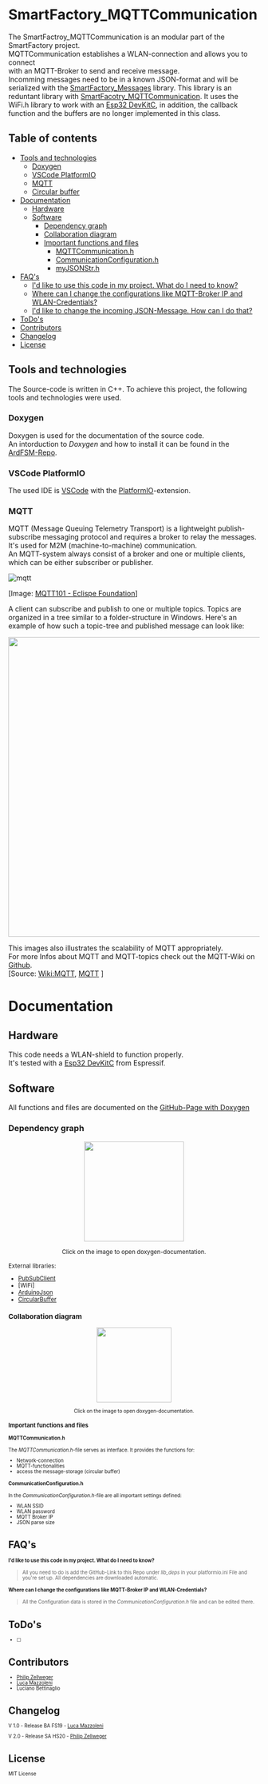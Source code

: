 # SmartFactory_MQTTCommunication

The SmartFactroy_MQTTCommunication is an modular part of the SmartFactory project.  
MQTTCommunication establishes a WLAN-connection and allows you to connect  
with an MQTT-Broker to send and receive message.  
Incomming messages need to be in a known JSON-format and will be serialized with the [SmartFactory_Messages](https://github.com/philipzellweger/SmartFactory_Messages) library.
This library is an reduntant library with [SmartFacotry_MQTTCommunication](https://github.com/LMazzole/SmartFactory_MQTTCommunication). It uses the WiFi.h library to work with an [Esp32 DevKitC](https://www.espressif.com/en/products/hardware/esp32-devkitc/overview), in addition, the callback function and the buffers are no longer implemented in this class.

<!-- add Pagebreak in Print: <div style="page-break-after: always;"></div> -->

## Table of contents
<!-- TOC Generated with https://magnetikonline.github.io/markdown-toc-generate/ -->

- [Tools and technologies](#tools-and-technologies)
	- [Doxygen](#doxygen)
	- [VSCode PlatformIO](#vscode-platformio)
	- [MQTT](#mqtt)
	- [Circular buffer](#circular-buffer)
- [Documentation](#documentation)
	- [Hardware](#hardware)
	- [Software](#software)
		- [Dependency graph](#dependency-graph)
		- [Collaboration diagram](#collaboration-diagram)
		- [Important functions and files](#important-functions-and-files)
			- [MQTTCommunication.h](#mqttcommunicationh)
			- [CommunicationConfiguration.h](#communicationconfigurationh)
			- [myJSONStr.h](#myjsonstrh)
- [FAQ's](#faqs)
	- [I'd like to use this code in my project. What do I need to know?](#id-like-to-use-this-code-in-my-project-what-do-i-need-to-know)
	- [Where can I change the configurations like MQTT-Broker IP and WLAN-Credentials?](#where-can-i-change-the-configurations-like-mqtt-broker-ip-and-wlan-credentials)
	- [I'd like to change the incoming JSON-Message. How can I do that?](#id-like-to-change-the-incoming-json-message-how-can-i-do-that)
- [ToDo's](#todos)
- [Contributors](#contributors)
- [Changelog](#changelog)
- [License](#license)


<div style="page-break-after: always;"></div>


## Tools and technologies

The Source-code is written in C++.
To achieve this project, the following tools and technologies were used.

### Doxygen
Doxygen is used for the documentation of the source code.  
An intorduction to *Doxygen* and how to install it can be found in the [ArdFSM-Repo](https://github.com/LMazzole/ArdFSM#documentation-with-doxygen).  

### VSCode PlatformIO
The used IDE is [VSCode](https://code.visualstudio.com/) with the [PlatformIO](https://platformio.org/platformio-ide)-extension.

### MQTT
MQTT (Message Queuing Telemetry Transport) is a lightweight publish-subscribe messaging protocol and requires a broker to relay the messages. It's used for M2M (machine-to-machine) communication.  
An MQTT-system always consist of a broker and one or multiple clients, which can be either subscriber or publisher. 

![mqtt](https://www.eclipse.org/community/eclipse_newsletter/2014/october/images/article1.1.png)

[Image: [MQTT101 - Eclispe Foundation](<https://www.eclipse.org/community/eclipse_newsletter/2014/october/article2.php>)]

A client can subscribe and publish to one or multiple topics. Topics are organized in a tree similar to a folder-structure in Windows. Here's an example of how such a topic-tree and published message can look like:

<p align="center"><img src="./docs/MQTTTopics.png" height="600"/></p>

This images also illustrates the scalability of MQTT appropriately.  
For more Infos about MQTT and MQTT-topics check out the MQTT-Wiki on [Github](https://github.com/mqtt/mqtt.github.io/wiki).   
[Source: [Wiki:MQTT](https://en.wikipedia.org/wiki/MQTT), [MQTT](https://mqtt.org/) ]  

<div style="page-break-after: always;"></div>

# Documentation
## Hardware
This code needs a WLAN-shield to function properly.  
It's tested with a [Esp32 DevKitC](https://www.espressif.com/en/products/hardware/esp32-devkitc/overview) from Espressif.

## Software
All functions and files are documented on the [GitHub-Page with Doxygen](https://lmazzole.github.io/SmartFactory_MQTTCommunication/)

### Dependency graph

<p align="center">
    <a href=https://lmazzole.github.io/SmartFactory_MQTTCommunication/_m_q_t_t_communication_8h.html>
        <img src="./docs/_m_q_t_t_communication_8h__incl.png" height="200" style="border:none;"/>
    </a>
    <p align="center"><small>Click on the image to open doxygen-documentation.</p>
</p>

External libraries:  
* [PubSubClient](https://pubsubclient.knolleary.net/)
* [WiFi]
* [ArduinoJson](https://arduinojson.org/)
* [CircularBuffer](https://github.com/rlogiacco/CircularBuffer)

### Collaboration diagram

<p align="center">
    <a href=https://lmazzole.github.io/SmartFactory_MQTTCommunication/class_communication.html>
        <img src="./docs/class_communication__coll__graph.png" height="150" style="border:none;"/>
    </a>
    <p align="center"><small>Click on the image to open doxygen-documentation.</p>
</p>

<div style="page-break-after: always;"></div>

### Important functions and files

#### MQTTCommunication.h  
The *MQTTCommunication.h*-file serves as interface.
It provides the functions for:
* Network-connection
* MQTT-functionalities
* access the message-storage (circular buffer)

#### CommunicationConfiguration.h
In the *CommunicationConfiguration.h*-file are all important settings defined:
* WLAN SSID
* WLAN password
* MQTT Broker IP
* JSON parse size


<div style="page-break-after: always;"></div>

# FAQ's
#### I'd like to use this code in my project. What do I need to know?  
> All you need to do is add the GitHub-Link to this Repo under *lib_deps* in your platformio.ini File and you're set up. All dependencies are downloaded automatic.

#### Where can I change the configurations like MQTT-Broker IP and WLAN-Credentials?  
> All the Configuration data is stored in the *CommunicationConfiguration.h* file and can be edited there.




# ToDo's

- [ ]

# Contributors
- [Philip Zellweger](https://github.com/philipzellweger)
- [Luca Mazzoleni](https://github.com/LMazzole)
- Luciano Bettinaglio

# Changelog
V 1.0	-	Release BA FS19	-	[Luca Mazzoleni](https://github.com/LMazzole)

V 2.0   -	Release SA HS20 -	[Philip Zellweger](https://github.com/philipzellweger)

# License

MIT License
